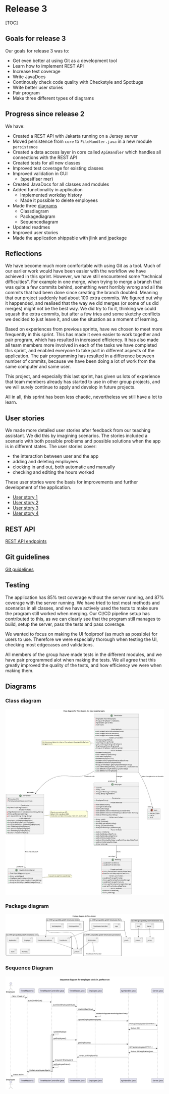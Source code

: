 # Release 3

[TOC]

## Goals for release 3

Our goals for release 3 was to:

- Get even better at using Git as a development tool
- Learn how to implement REST API
- Increase test coverage
- Write JavaDocs
- Continously check code quality with Checkstyle and Spotbugs
- Write better user stories
- Pair program
- Make three different types of diagrams 

## Progress since release 2

We have:

- Created a REST API with Jakarta running on a Jersey server
- Moved persistence from `core` to `FileHandler.java` in a new module `persistence`
- Created a data access layer in core called `ApiHandler` which handles all connections with the REST API
- Created tests for all new classes
- Improved test coverage for existing classes
- Improved validation in GUI
  - (spesifiser mer)
- Created JavaDocs for all classes and modules
- Added functionality in application
  - Implemented workday history
  - Made it possible to delete employees
- Made three [diagrams](#diagrams)
  - Classdiagram
  - Packagediagram
  - Sequencediagram
- Updated readmes
- Improved user stories 
- Made the application shippable with jlink and jpackage

## Reflections

We have become much more comfortable with using Git as a tool. Much of our earlier work would have been easier with the workflow we have achieved in this sprint. However, we have still encountered some "technical difficulties". For example in one merge, when trying to merge a branch that was quite a few commits behind, something went horribly wrong and all the commits that had been done since creating the branch doubled. Meaning that our project suddenly had about 100 extra commits. We figured out why it happended, and realised that the way we did merges (or some of us did merges) might not be the best way. We did try to fix it, thinking we could squash the extra commits, but after a few tries and some sketchy conflicts we decided to just leave it, and use the situation as a moment of learning. 

Based on experiences from previous sprints, have we chosen to meet more frequently in this sprint. This has made it even easier to work together and pair program, which has resulted in increased efficiency. It has also made all team members more involved in each of the tasks we have completed this sprint, and enabled everyone to take part in different aspects of the application. The pair programming has resulted in a difference between number of commits, because we have been doing a lot of work from the same computer and same user. 

This project, and especially this last sprint, has given us lots of experience that team members already has started to use in other group projects, and we will surely continue to apply and develop in future projects. 

All in all, this sprint has been less chaotic, nevertheless we still have a lot to learn. 

## User stories

We made more detailed user stories after feedback from our teaching assistant. We did this by imagining scenarios. The stories included a scenario with both possible problems and possible solutions when the app is in different states. The user stories cover: 
- the interaction between user and the app 
- adding and deleting employees
- clocking in and out, both automatic and manually
- checking and editing the hours worked

These user stories were the basis for improvements and further development of the application.  

- [User story 1](../userstories/userstory1.md)
- [User story 2](../userstories/userstory2.md)
- [User story 3](../userstories/userstory3.md)
- [User story 4](../userstories/userstory4.md)
  

## REST API

[REST API endpoints](rest-api.md)


## Git guidelines

[Git guidelines](../git-guidelines.md)

## Testing
The application has 85% test coverage without the server running, and 87% coverage with the server running.
We have tried to test most methods and scenarios in all classes, and we have actively used the tests to make sure the program still worked when merging. Our CI/CD pipeline setup has contributed to this, as we can clearly see that the program still manages to build, setup the server, pass the tests and pass coverage. 

We wanted to focus on making the UI foolproof (as much as possible) for users to use. Therefore we were especially thorough when testing the UI, checking most edgecases and validations.  

All members of the group have made tests in the different modules, and we have pair programmed alot when making the tests. We all agree that this greatly improved the quality of the tests, and how efficiency we were when making them. 

## Diagrams

### Class diagram

![Class diagram](../img/classDiagram.png)

### Package diagram

![Package diagram](../img/packageDiagram.png)

### Sequence Diagram

![Sequence diagram](../img/sequenceDiagram.png)
